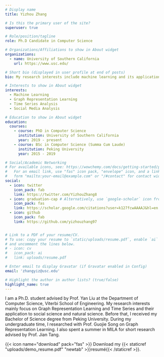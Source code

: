 ```yaml
---
# Display name
title: Yizhou Zhang

# Is this the primary user of the site?
superuser: true

# Role/position/tagline
role: Ph.D Candidate in Computer Science

# Organizations/Affiliations to show in About widget
organizations:
  - name: University of Southern California
    url: https://www.usc.edu/

# Short bio (displayed in user profile at end of posts)
bio: My research interests include machine learning and its application on social media.

# Interests to show in About widget
interests:
  - Machine Learning
  - Graph Representation Learning
  - Time Series Analysis
  - Social Media Analysis

# Education to show in About widget
education:
  courses:
    - course: PhD in Computer Science
      institution: University of Southern California
      year: 2019 - present
    - course: BSc in Computer Science (Summa Cum Laude)
      institution: Peking University
      year: 2015 - 2019

# Social/Academic Networking
# For available icons, see: https://wowchemy.com/docs/getting-started/page-builder/#icons
#   For an email link, use "fas" icon pack, "envelope" icon, and a link in the
#   form "mailto:your-email@example.com" or "/#contact" for contact widget.
social:
  - icon: twitter
    icon_pack: fab
    link: https://twitter.com/YizhouZhang8
  - icon: graduation-cap # Alternatively, use `google-scholar` icon from `ai` icon pack
    icon_pack: fas
    link: https://scholar.google.com/citations?user=k127fcwAAAAJ&hl=en
  - icon: github
    icon_pack: fab
    link: https://github.com/yizhouzhang97


# Link to a PDF of your resume/CV.
# To use: copy your resume to `static/uploads/resume.pdf`, enable `ai` icons in `params.toml`,
# and uncomment the lines below.
# - icon: cv
#   icon_pack: ai
#   link: uploads/resume.pdf

# Enter email to display Gravatar (if Gravatar enabled in Config)
email: 'zhangyiz@usc.edu'

# Highlight the author in author lists? (true/false)
highlight_name: true
---
```


I am a Ph.D. student advised by Prof. Yan Liu at the Department of Computer Science, Viterbi School of Engineering. My research interests mainly focus on Graph Representation Learning and Time Series and their application to social science and natural science. Before that, I received my Bachelor of Science degree from Peking University. During my undergraduate time, I researched with Prof. Guojie Song on Graph Representation Learning. I also spent a summer in MILA for short research advised by Prof. Jian Tang.

{{< icon name="download" pack="fas" >}} Download my {{< staticref "uploads/demo_resume.pdf" "newtab" >}}resumé{{< /staticref >}}.
